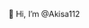👋 Hi, I’m @Akisa112

<!---
Akisa112/Akisa112 is a ✨ special ✨ repository because its `README.md` (this file) appears on your GitHub profile.
You can click the Preview link to take a look at your changes.
--->
